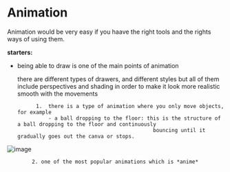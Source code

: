 # **Animation**

Animation would be very easy if you haave the right tools and the rights ways of using them.
  
   **starters:**

- being able to draw is one of the main points of animation

     there are different types of drawers, and different styles but all of them include perspectives and shading in order to make it look more realistic smooth with the movements

            1.  there is a type of animation where you only move objects, for example
                - a ball dropping to the floor: this is the structure of a ball dropping to the floor and continuously
                                                  bouncing until it gradually goes out the canva or stops.
  
![image](https://github.com/user-attachments/assets/b9cc7423-4801-4253-8127-a5a8f277c265)
  
            2. one of the most popular animations which is *anime*
